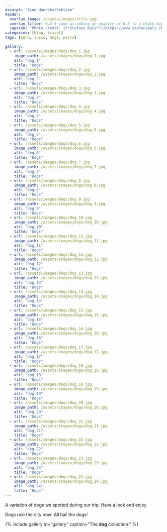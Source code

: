 ```yaml
---
excerpt: "Eine Hundekollektion"
header:
  overlay_image: /assets/images/title.jpg
  overlay_filter: 0.2 # same as adding an opacity of 0.5 to a black background
  caption: "Photo credit: [**Stefano Kals**](https://www.stefanokals.ch)"
categories: [blog, travel]
tags: [peru, cusco, dogs, perro]

gallery:
  - url: /assets/images/dogs/dog_1.jpg
    image_path: /assets/images/dogs/dog_1.jpg
    alt: "dog_1"
    title: "Dogs"
  - url: /assets/images/dogs/dog_2.jpg
    image_path: /assets/images/dogs/dog_2.jpg
    alt: "dog_2"
    title: "Dogs"
  - url: /assets/images/dogs/dog_3.jpg
    image_path: /assets/images/dogs/dog_3.jpg
    alt: "dog_3"
    title: "Dogs"
  - url: /assets/images/dogs/dog_4.jpg
    image_path: /assets/images/dogs/dog_4.jpg
    alt: "dog_4"
    title: "Dogs"
  - url: /assets/images/dogs/dog_5.jpg
    image_path: /assets/images/dogs/dog_5.jpg
    alt: "dog_5"
    title: "Dogs"
  - url: /assets/images/dogs/dog_6.jpg
    image_path: /assets/images/dogs/dog_6.jpg
    alt: "dog_6"
    title: "Dogs"
  - url: /assets/images/dogs/dog_7.jpg
    image_path: /assets/images/dogs/dog_7.jpg
    alt: "dog_7"
    title: "Dogs"
  - url: /assets/images/dogs/dog_8.jpg
    image_path: /assets/images/dogs/dog_8.jpg
    alt: "dog_8"
    title: "Dogs"
  - url: /assets/images/dogs/dog_9.jpg
    image_path: /assets/images/dogs/dog_9.jpg
    alt: "dog_9"
    title: "Dogs"
  - url: /assets/images/dogs/dog_10.jpg
    image_path: /assets/images/dogs/dog_10.jpg
    alt: "dog_10"
    title: "Dogs"
  - url: /assets/images/dogs/dog_11.jpg
    image_path: /assets/images/dogs/dog_11.jpg
    alt: "dog_11"
    title: "Dogs"
  - url: /assets/images/dogs/dog_12.jpg
    image_path: /assets/images/dogs/dog_12.jpg
    alt: "dog_12"
    title: "Dogs"
  - url: /assets/images/dogs/dog_13.jpg
    image_path: /assets/images/dogs/dog_13.jpg
    alt: "dog_13"
    title: "Dogs"
  - url: /assets/images/dogs/dog_14.jpg
    image_path: /assets/images/dogs/dog_14.jpg
    alt: "dog_14"
    title: "Dogs"
  - url: /assets/images/dogs/dog_15.jpg
    image_path: /assets/images/dogs/dog_15.jpg
    alt: "dog_15"
    title: "Dogs"
  - url: /assets/images/dogs/dog_16.jpg
    image_path: /assets/images/dogs/dog_16.jpg
    alt: "dog_16"
    title: "Dogs"
  - url: /assets/images/dogs/dog_17.jpg
    image_path: /assets/images/dogs/dog_17.jpg
    alt: "dog_17"
    title: "Dogs"
  - url: /assets/images/dogs/dog_18.jpg
    image_path: /assets/images/dogs/dog_18.jpg
    alt: "dog_18"
    title: "Dogs"
  - url: /assets/images/dogs/dog_19.jpg
    image_path: /assets/images/dogs/dog_19.jpg
    alt: "dog_19"
    title: "Dogs"
  - url: /assets/images/dogs/dog_20.jpg
    image_path: /assets/images/dogs/dog_20.jpg
    alt: "dog_20"
    title: "Dogs"
  - url: /assets/images/dogs/dog_21.jpg
    image_path: /assets/images/dogs/dog_21.jpg
    alt: "dog_21"
    title: "Dogs"
  - url: /assets/images/dogs/dog_22.jpg
    image_path: /assets/images/dogs/dog_22.jpg
    alt: "dog_22"
    title: "Dogs"
  - url: /assets/images/dogs/dog_23.jpg
    image_path: /assets/images/dogs/dog_23.jpg
    alt: "dog_23"
    title: "Dogs"
  - url: /assets/images/dogs/dog_24.jpg
    image_path: /assets/images/dogs/dog_24.jpg
    alt: "dog_24"
    title: "Dogs"
---
```


A variation of dogs we spotted during our trip. Have a look and enjoy.

Dogs rule the city now! All hail the dogs!

{% include gallery id="gallery" caption="The **dog** collection." %}
